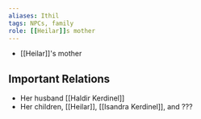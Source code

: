 ```yaml
---
aliases: Ithil
tags: NPCs, family
role: [[Heilar]]s mother
---
```


- [[Heilar]]'s mother

## Important Relations
* Her husband [[Haldir Kerdinel]]
* Her children, [[Heilar]], [[Isandra Kerdinel]], and ???